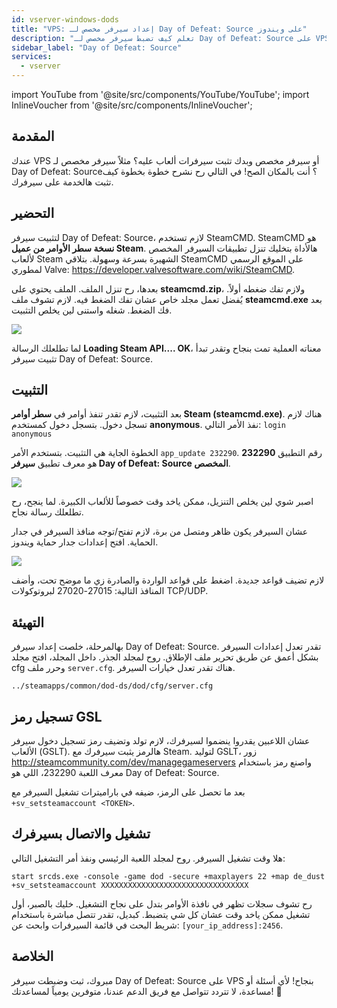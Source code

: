 ```yaml
---
id: vserver-windows-dods
title: "VPS: إعداد سيرفر مخصص لـ Day of Defeat: Source على ويندوز"
description: "تعلم كيف تضبط سيرفر مخصص لـ Day of Defeat: Source على VPS أو سيرفر مخصص بسرعة وكفاءة → تعلّم المزيد الآن"
sidebar_label: "Day of Defeat: Source"
services:
  - vserver
---
```


import YouTube from '@site/src/components/YouTube/YouTube';
import InlineVoucher from '@site/src/components/InlineVoucher';

## المقدمة
عندك VPS أو سيرفر مخصص وبدك تثبت سيرفرات ألعاب عليه؟ مثلاً سيرفر مخصص لـ Day of Defeat: Source؟ أنت بالمكان الصح! في التالي رح نشرح خطوة بخطوة كيف تثبت هالخدمة على سيرفرك.

<InlineVoucher />

## التحضير

لتثبيت سيرفر Day of Defeat: Source، لازم تستخدم SteamCMD. SteamCMD هو **نسخة سطر الأوامر من عميل Steam**. هالأداة بتخليك تنزل تطبيقات السيرفر المخصص لألعاب Steam الشهيرة بسرعة وسهولة. بتلاقي SteamCMD على الموقع الرسمي لمطوري Valve: https://developer.valvesoftware.com/wiki/SteamCMD.

بعدها، رح تنزل الملف. الملف يحتوي على **steamcmd.zip**، ولازم تفك ضغطه أولاً. يُفضل تعمل مجلد خاص عشان تفك الضغط فيه. لازم تشوف ملف **steamcmd.exe** بعد فك الضغط. شغله واستنى لين يخلص التثبيت.

![](https://screensaver01.zap-hosting.com/index.php/s/7Hib2ZgaYWTsRNE/preview)

لما تطلعلك الرسالة **Loading Steam API.... OK**، معناته العملية تمت بنجاح وتقدر تبدأ تثبيت سيرفر Day of Defeat: Source.



## التثبيت

بعد التثبيت، لازم تقدر تنفذ أوامر في **سطر أوامر Steam (steamcmd.exe)**. هناك لازم تسجل دخول. بتسجل دخول كمستخدم **anonymous**. نفذ الأمر التالي: `login anonymous`

الخطوة الجاية هي التثبيت. بتستخدم الأمر `app_update 232290`. رقم التطبيق **232290** هو معرف تطبيق **سيرفر Day of Defeat: Source المخصص**.

![](https://screensaver01.zap-hosting.com/index.php/s/cgMfJdL5DNNxjrf/preview)

اصبر شوي لين يخلص التنزيل، ممكن ياخد وقت خصوصاً للألعاب الكبيرة. لما ينجح، رح تطلعلك رسالة نجاح.

عشان السيرفر يكون ظاهر ومتصل من برة، لازم تفتح/توجه منافذ السيرفر في جدار الحماية. افتح إعدادات جدار حماية ويندوز.

![](https://screensaver01.zap-hosting.com/index.php/s/EM32i73TLcn32Mc/preview)

لازم تضيف قواعد جديدة. اضغط على قواعد الواردة والصادرة زي ما موضح تحت، وأضف المنافذ التالية: 27015-27020 لبروتوكولات TCP/UDP.



## التهيئة

بهالمرحلة، خلصت إعداد سيرفر Day of Defeat: Source. تقدر تعدل إعدادات السيرفر بشكل أعمق عن طريق تحرير ملف الإطلاق. روح لمجلد الجذر. داخل المجلد، افتح مجلد cfg وحرر ملف `server.cfg`. هناك تقدر تعدل خيارات السيرفر.

```
../steamapps/common/dod-ds/dod/cfg/server.cfg
```

## تسجيل رمز GSL

عشان اللاعبين يقدروا ينضموا لسيرفرك، لازم تولد وتضيف رمز تسجيل دخول سيرفر الألعاب (GSLT). هالرمز يثبت سيرفرك مع Steam. لتوليد GSLT، زور http://steamcommunity.com/dev/managegameservers واصنع رمز باستخدام معرف اللعبة 232290، اللي هو Day of Defeat: Source.

بعد ما تحصل على الرمز، ضيفه في باراميترات تشغيل السيرفر مع `+sv_setsteamaccount <TOKEN>`.



## تشغيل والاتصال بسيرفرك

هلا وقت تشغيل السيرفر. روح لمجلد اللعبة الرئيسي ونفذ أمر التشغيل التالي:

```
start srcds.exe -console -game dod -secure +maxplayers 22 +map de_dust +sv_setsteamaccount XXXXXXXXXXXXXXXXXXXXXXXXXXXXXXXXX
```

رح تشوف سجلات تظهر في نافذة الأوامر بتدل على نجاح التشغيل. خليك بالصبر، أول تشغيل ممكن ياخد وقت عشان كل شي يتضبط. كبديل، تقدر تتصل مباشرة باستخدام شريط البحث في قائمة السيرفرات وابحث عن: `[your_ip_address]:2456`.


## الخلاصة

مبروك، ثبت وضبطت سيرفر Day of Defeat: Source على VPS بنجاح! لأي أسئلة أو مساعدة، لا تتردد تتواصل مع فريق الدعم عندنا، متوفرين يومياً لمساعدتك! 🙂

<InlineVoucher />